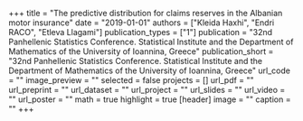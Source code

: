 +++
title = "The predictive distribution for claims reserves in the Albanian motor insurance"
date = "2019-01-01"
authors = ["Kleida Haxhi", "Endri RACO", "Etleva Llagami"]
publication_types = ["1"]
publication = "32nd Panhellenic Statistics Conference.  Statistical Institute and the Department of Mathematics of the University of Ioannina, Greece"
publication_short = "32nd Panhellenic Statistics Conference.  Statistical Institute and the Department of Mathematics of the University of Ioannina, Greece"
url_code = ""
image_preview = ""
selected = false
projects = []
url_pdf = ""
url_preprint = ""
url_dataset = ""
url_project = ""
url_slides = ""
url_video = ""
url_poster = ""
math = true
highlight = true
[header]
image = ""
caption = ""
+++
